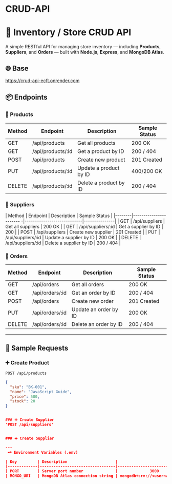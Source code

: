 # CRUD-API
# 🏪 Inventory / Store CRUD API

A simple RESTful API for managing store inventory — including **Products**, **Suppliers**, and **Orders** — built with **Node.js**, **Express**, and **MongoDB Atlas**.  

## 🌐 Base
https://crud-api-ecft.onrender.com


## 📦 Endpoints

### 🧾 Products

| Method | Endpoint               | Description              | Sample Status |
|--------|-------------------------|---------------------------|---------------|
| GET    | /api/products           | Get all products         | 200 OK        |
| GET    | /api/products/:id       | Get a product by ID      | 200 / 404     |
| POST   | /api/products           | Create new product       | 201 Created   |
| PUT    | /api/products/:id       | Update a product by ID   | 400/200 OK        |
| DELETE | /api/products/:id       | Delete a product by ID   | 200 / 404     |

### 🏢 Suppliers

| Method | Endpoint                | Description                | Sample Status |
|--------|----------------------- -|----------------------------|---------------|
| GET    | /api/suppliers          | Get all suppliers          | 200 OK        |
| GET    | /api/suppliers/:id      | Get a supplier by ID       | 200           |
| POST   | /api/suppliers          | Create new supplier        | 201 Created   |
| PUT    | /api/suppliers/:id      | Update a supplier by ID    | 200 OK        |
| DELETE | /api/suppliers/:id      | Delete a supplier by ID    | 200 / 404     |

### 🧾 Orders

| Method | Endpoint               | Description                | Sample Status |
|--------|-------------------------|-----------------------------|---------------|
| GET    | /api/orders            | Get all orders             | 200 OK        |
| GET    | /api/orders/:id        | Get an order by ID         | 200 / 404     |
| POST   | /api/orders           | Create new order          | 201 Created   |
| PUT    | /api/orders/:id       | Update an order by ID     | 200 OK        |
| DELETE | /api/orders/:id       | Delete an order by ID     | 200 / 404     |

---

## 🧪 Sample Requests

### ➕ Create Product
`POST /api/products`

```json
{
  "sku": "BK-001",
  "name": "JavaScript Guide",
  "price": 500,
  "stock": 20
}


### ➕ Create Supplier
'POST /api/suppliers'


### ➕ Create Supplier

---
 🗝️ Environment Variables (.env)

| Key         | Description                     |                       Redacted                            |
|-------------|---------------------------------|-----------------------------------------------------------|
| PORT        | Server port number              |              3000                                         |
| MONGO_URI   | MongoDB Atlas connection string | mongodb+srv://<username>:<password>@inventory.xuwjjj7...  |


